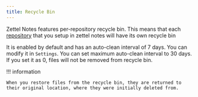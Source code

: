 ```yaml
---
title: Recycle Bin
---
```


Zettel Notes features per-repository recycle bin. This means that each [repository](./repository/index.md) that you setup in zettel notes will have its own recycle bin

It is enabled by default and has an auto-clean interval of 7 days. You can modify it in `Settings`. You can set maximum auto-clean interval to 30 days. If you set it as 0, files will not be removed from recycle bin.

!!! information

    When you restore files from the recycle bin, they are returned to their original location, where they were initially deleted from.


